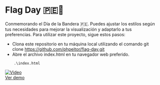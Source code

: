 # Flag Day 🇵🇪🦙
Conmemorando el Día de la Bandera 🇵🇪. Puedes ajustar los estilos según tus necesidades para mejorar la visualización y adaptarlo a tus preferencias.
Para utilizar este proyecto, sigue estos pasos:

- Clona este repositorio en tu máquina local utilizando el comando git clone https://github.com/phpeitor/flag-day.git
- Abre el archivo index.html en tu navegador web preferido.

```
    .\index.html
```

[![Video](https://img.youtube.com/vi/qzww-6AzDBI/0.jpg)](https://www.youtube.com/watch?v=qzww-6AzDBI)  
[Ver demo](https://www.youtube.com/watch?v=qzww-6AzDBI)
